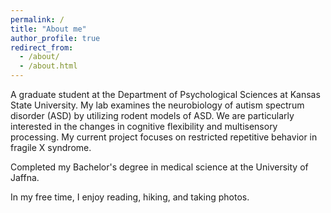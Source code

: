 ```yaml
---
permalink: /
title: "About me"
author_profile: true
redirect_from: 
  - /about/
  - /about.html
---
```


A graduate student at the Department of Psychological Sciences at Kansas State University. 
<a href="https://orgcentral.k-state.edu/plakkelab/home/" target="_blank" style="text-decoration:none">My lab</a> examines the neurobiology of autism spectrum disorder (ASD) by utilizing rodent models of ASD. We are particularly interested in the changes in cognitive flexibility and multisensory processing. My current project focuses on restricted repetitive behavior in fragile X syndrome.

Completed my Bachelor's degree in medical science at the University of Jaffna. 

In my free time, I enjoy reading, hiking, and taking photos. 



